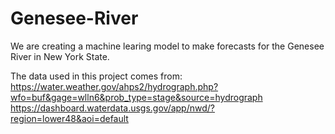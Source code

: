 # Genesee-River
We are creating a machine learing model to make forecasts for the Genesee River in New York State.

The data used in this project comes from:
  https://water.weather.gov/ahps2/hydrograph.php?wfo=buf&gage=wlln6&prob_type=stage&source=hydrograph
  https://dashboard.waterdata.usgs.gov/app/nwd/?region=lower48&aoi=default

